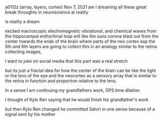 a0112z
(array, layers, cortex)
Nov 7, 2021
am I dreaming all these great break throughts in neuroscience ai reality

is reality a dream

excited macroscopic electromagnetic vibrational, and chemical waves from the hippocampal enthorhinal loop will like the suns corona blast out from the center towards the ends of the brain where parts of the neo cortex esp the 5th and 6th layers are going to collect this in an analogy similar to the retina collecting images, 

I want to joke on social media that this part was a real stretch

but its just a fractal idea for how the center of the brain can be like the light or the lens of the eye and the neocortex as a sensory array that is similar to the retina in function and proportion relative to the lens.

In a sense I am continuing my grandfathers work, GPS time dilation

I thought of Kylo Ren saying that he would finish his grandfather's work

but then Kylo Ren changed
he committed Satori in one sense because of a signal sent by his mother

